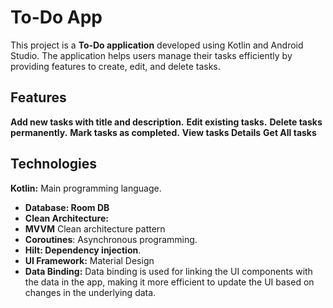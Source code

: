 # To-Do App

This project is a **To-Do application** developed using Kotlin and Android Studio. The application helps users manage their tasks efficiently by providing features to create, edit, and delete tasks.



## Features
**Add new tasks with title and description.**
**Edit existing tasks.**
**Delete tasks permanently.**
**Mark tasks as completed.**
**View tasks Details**
**Get All tasks**


## Technologies
 **Kotlin:** Main programming language.
- **Database: Room DB**
- **Clean Architecture:**
- **MVVM** Clean architecture pattern
- **Coroutines**: Asynchronous programming.
- **Hilt: Dependency injection**.
- **UI Framework:** Material Design
- **Data Binding:** Data binding is used for linking the UI components with the data in the app, making it more efficient to update the UI based on changes in the underlying data.
  









